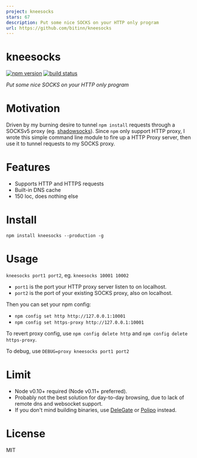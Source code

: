 ```yaml
---
project: kneesocks
stars: 67
description: Put some nice SOCKS on your HTTP only program
url: https://github.com/bitinn/kneesocks
---
```



kneesocks
=========

[![npm version][npm-image]][npm-url]
[![build status][travis-image]][travis-url]

*Put some nice SOCKS on your HTTP only program*


# Motivation

Driven by my burning desire to tunnel `npm install` requests through a SOCKSv5 proxy (eg. [shadowsocks](http://shadowsocks.org/en/index.html)). Since `npm` only support HTTP proxy, I wrote this simple command line module to fire up a HTTP Proxy server, then use it to tunnel requests to my SOCKS proxy.


# Features

* Supports HTTP and HTTPS requests
* Built-in DNS cache
* 150 loc, does nothing else


# Install

`npm install kneesocks --production -g`


# Usage

`kneesocks port1 port2`, eg. `kneesocks 10001 10002`

* `port1` is the port your HTTP proxy server listen to on localhost.
* `port2` is the port of your existing SOCKS proxy, also on localhost.

Then you can set your npm config:

* `npm config set http http://127.0.0.1:10001`
* `npm config set https-proxy http://127.0.0.1:10001`

To revert proxy config, use `npm config delete http` and `npm config delete https-proxy`.

To debug, use `DEBUG=proxy kneesocks port1 port2`


# Limit

* Node v0.10+ required (Node v0.11+ preferred).
* Probably not the best solution for day-to-day browsing, due to lack of remote dns and websocket support.
* If you don't mind building binaries, use [DeleGate](http://www.delegate.org/delegate/) or [Polipo](http://www.pps.univ-paris-diderot.fr/~jch/software/polipo/) instead.


# License

MIT

[npm-image]: https://img.shields.io/npm/v/kneesocks.svg?style=flat-square
[npm-url]: https://www.npmjs.com/package/kneesocks
[travis-image]: https://img.shields.io/travis/bitinn/kneesocks.svg?style=flat-square
[travis-url]: https://travis-ci.org/bitinn/kneesocks

